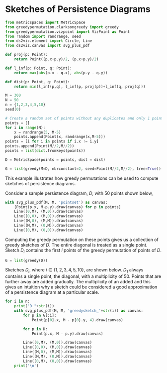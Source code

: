 # Sketches of Persistence Diagrams

```python {cmd id="setup" hide}
from metricspaces import MetricSpace
from greedypermutation.clarksongreedy import greedy
from greedypermutation.vizpoint import VizPoint as Point
from random import randrange, seed
from ds2viz.element import Circle, Line
from ds2viz.canvas import svg_plus_pdf

def proj(p: Point):
    return Point((p.x+p.y)/2, (p.x+p.y)/2)

def l_inf(p: Point, q: Point):
    return max(abs(p.x - q.x), abs(p.y - q.y))

def dist(p: Point, q: Point):
    return min(l_inf(p,q), l_inf(p, proj(p))+l_inf(q, proj(q)))

M = 300
N = 50
n = {1,2,3,4,5,10}
seed(0)

# Create a random set of points without any duplicates and only 1 point on the diagonal, (M//2,M//2)
points = []
for i in range(N):
    x = randrange(5, M-5)
    points.append(Point(x, randrange(x,M-5)))
points = [i for i in points if i.x != i.y]
points.append(Point(M//2,M//2))
points = list(dict.fromkeys(points))

D = MetricSpace(points = points, dist = dist)

G = list(greedy(M=D, nbrconstant=2, seed=Point(M//2,M//2), tree=True))
```

This example illustrates how greedy permutations can be used to compute sketches of persistence diagrams.

Consider a sample persistence diagram, $D$, with $50$ points shown below,

```python {cmd continue="setup" output="html" hide}
with svg_plus_pdf(M, M, 'pointset') as canvas:
    [Point(p.x, M-p.y).draw(canvas) for p in points]
    Line((0,M), (M,0)).draw(canvas)
    Line((0,0), (M,0)).draw(canvas)
    Line((M,0), (M,M)).draw(canvas)
    Line((M,M), (0,M)).draw(canvas)
    Line((0,M), (0,0)).draw(canvas)
```

Computing the greedy permutation on these points gives us a collection of greedy sketches of $D$. The entire diagonal is treated as a single point. Sketch $D_i$ contains the first $i$ points of the greedy permutation of points of $D$.

```python {cmd continue="setup"}
G = list(greedy(D))
```

Sketches $D_i$, where $i \in \{1,2,3,4,5,10\}$, are shown below. $D_1$ always contains a single point, the diagonal, with a multiplicity of $50$. Points that are further away are added gradually. The multiplicity of an added and this gives an intuition why a sketch could be considered a good approximation of a persistence diagram at a particular scale.

```python {cmd continue="setup" output="html" hide}
for i in n:
    print("D_"+str(i))
    with svg_plus_pdf(M, M, 'greedysketch_'+str(i)) as canvas:
        for p in G[:i]:
            Point(p[0].x, M - p[0].y, 4).draw(canvas)

        for p in D:
            Point(p.x, M - p.y).draw(canvas)

        Line((0,M), (M,0)).draw(canvas)
        Line((0,0), (M,0)).draw(canvas)
        Line((M,0), (M,M)).draw(canvas)
        Line((M,M), (0,M)).draw(canvas)
        Line((0,M), (0,0)).draw(canvas)
    print('\n')
```
